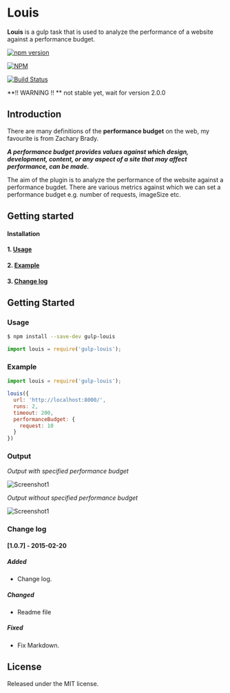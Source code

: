 # Louis

**Louis** is a gulp task that is used to analyze the performance of a website against a performance budget.

[![npm version](https://badge.fury.io/js/gulp-louis.svg)](http://badge.fury.io/js/gulp-louis)

[![NPM](https://nodei.co/npm/gulp-louis.png?downloads=true&downloadRank=true&stars=true)](https://nodei.co/npm/gulp-louis/)

[![Build Status](https://travis-ci.org/AvraamMavridis/gulp-louis.svg?branch=master)](https://travis-ci.org/AvraamMavridis/gulp-louis)

**!! WARNING !! ** not stable yet, wait for version 2.0.0

## Introduction

There are many definitions of the **performance budget** on the web, my favourite is from Zachary Brady.

***A performance budget provides values against which design, development, content, or any aspect of a site that may affect performance, can be made.***

The aim of the plugin is to analyze the performance of the website against a performance bugdet. There are various metrics against which we can set a performance budget e.g. number of requests, imageSize etc.


## Getting started


#### Installation
#### 1. [Usage](#usage)
#### 2. [Example](#example)
#### 3. [Change log](#change-log)

## Getting Started


### Usage

```bash
$ npm install --save-dev gulp-louis
```

```js
import louis = require('gulp-louis');
```

### Example
```js
import louis = require('gulp-louis');

louis({
  url: 'http://localhost:8000/',
  runs: 2,
  timeout: 200,
  performanceBudget: {
    request: 10
  }
})
```
### Output

*Output with specified performance budget*

![Screenshot1](http://oi62.tinypic.com/ay63nn.jpg)

*Output without specified performance budget*

![Screenshot1](http://oi59.tinypic.com/xg9us6.jpg)

### Change log
#### [1.0.7] - 2015-02-20
##### Added
- Change log.

##### Changed
- Readme file

##### Fixed
- Fix Markdown.



## License

Released under the MIT license.
